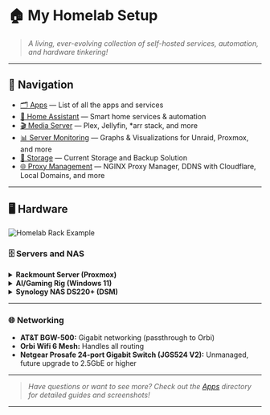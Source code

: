 # 🏠 My Homelab Setup

> _A living, ever-evolving collection of self-hosted services, automation, and hardware tinkering!_

---

## 🚀 Navigation
- [🗂️ Apps](https://github.com/colinklich/homelab/tree/main/apps) — List of all the apps and services
- [🏡 Home Assistant](https://github.com/colinklich/homelab/tree/main/homeassistant) — Smart home services & automation
- [🎬 Media Server](https://github.com/colinklich/homelab/tree/main/media) — Plex, Jellyfin, *arr stack, and more
- [📊 Server Monitoring](https://github.com/colinklich/homelab/tree/main/monitoring) — Graphs & Visualizations for Unraid, Proxmox, and more
- [💾 Storage](https://github.com/colinklich/homelab/tree/main/storage) — Current Storage and Backup Solution
- [🌐 Proxy Management](https://github.com/colinklich/homelab/tree/main/proxy) — NGINX Proxy Manager, DDNS with Cloudflare, Local Domains, and more

---

## 🖥️ Hardware

![Homelab Rack Example](https://raw.githubusercontent.com/colinklich/homelab/main/storage/1_proxmox-repos.jpeg) <!-- Replace with your own image if available -->

### 🗄️ Servers and NAS

<details>
<summary><strong>Rackmount Server (Proxmox)</strong></summary>

- **CPU:** Intel(R) Xeon(R) E5-2697A v4 (16c/32t)
- **RAM:** 256GB SODIMM DDR4
- **Boot:** 256GB NVMe SSD
- **GPU:** Nvidia Quadro P5000 16GB (PCIe passthrough to VMs)
- **Storage:** 2× 1TB HDD (ZFS), 2× 4TB WD Red Plus (future)
- **Services:** Pi-hole, Docker stack (n8n, OpenwebUI, Portainer), Kubernetes, future Plex & Minecraft

</details>

<details>
<summary><strong>AI/Gaming Rig (Windows 11)</strong></summary>

- **CPU:** Ryzen 9 5900x (12c/24t)
- **RAM:** 64GB DDR4 3600MHz
- **GPU:** 2× RTX 3090 24GB (AI workloads)
- **Storage:** 1TB NVMe (Boot), 2TB NVMe (AI models/games)
- **Notes:** Hosts Ollama server for local AI models, gaming, planned upgrade to Ubuntu 24.04

</details>

<details>
<summary><strong>Synology NAS DS220+ (DSM)</strong></summary>

- **CPU:** Intel Celeron J4025
- **RAM:** 10GB DDR4 (2GB stock + 8GB added)
- **Storage:** 8TB HDD + 10TB HDD
- **Role:** Backup software, Plex stack (to be migrated to PVE)

</details>

---

### 🌐 Networking

- **AT&T BGW-500:** Gigabit networking (passthrough to Orbi)
- **Orbi Wifi 6 Mesh:** Handles all routing
- **Netgear Prosafe 24-port Gigabit Switch (JGS524 V2):** Unmanaged, future upgrade to 2.5GbE or higher

---

> _Have questions or want to see more? Check out the [Apps](https://github.com/colinklich/homelab/tree/main/apps) directory for detailed guides and screenshots!_

---

